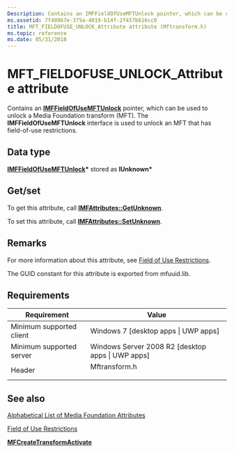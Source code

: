 ```yaml
---
Description: Contains an IMFFieldOfUseMFTUnlock pointer, which can be used to unlock a Media Foundation transform (MFT). The IMFFieldOfUseMFTUnlock interface is used to unlock an MFT that has field-of-use restrictions.
ms.assetid: 7f48967e-375a-4019-b14f-2f457b616cc0
title: MFT_FIELDOFUSE_UNLOCK_Attribute attribute (Mftransform.h)
ms.topic: reference
ms.date: 05/31/2018
---
```


# MFT\_FIELDOFUSE\_UNLOCK\_Attribute attribute

Contains an [**IMFFieldOfUseMFTUnlock**](/windows/desktop/api/mfidl/nn-mfidl-imffieldofusemftunlock) pointer, which can be used to unlock a Media Foundation transform (MFT). The **IMFFieldOfUseMFTUnlock** interface is used to unlock an MFT that has field-of-use restrictions.

## Data type

**[**IMFFieldOfUseMFTUnlock**](/windows/desktop/api/mfidl/nn-mfidl-imffieldofusemftunlock)\*** stored as **IUnknown\***

## Get/set

To get this attribute, call [**IMFAttributes::GetUnknown**](/windows/desktop/api/mfobjects/nf-mfobjects-imfattributes-getunknown).

To set this attribute, call [**IMFAttributes::SetUnknown**](/windows/desktop/api/mfobjects/nf-mfobjects-imfattributes-setunknown).

## Remarks

For more information about this attribute, see [Field of Use Restrictions](field-of-use-restrictions.md).

The GUID constant for this attribute is exported from mfuuid.lib.

## Requirements



| Requirement | Value |
|-------------------------------------|------------------------------------------------------------------------------------------|
| Minimum supported client<br/> | Windows 7 \[desktop apps \| UWP apps\]<br/>                                        |
| Minimum supported server<br/> | Windows Server 2008 R2 \[desktop apps \| UWP apps\]<br/>                           |
| Header<br/>                   | <dl> <dt>Mftransform.h</dt> </dl> |



## See also

<dl> <dt>

[Alphabetical List of Media Foundation Attributes](alphabetical-list-of-media-foundation-attributes.md)
</dt> <dt>

[Field of Use Restrictions](field-of-use-restrictions.md)
</dt> <dt>

[**MFCreateTransformActivate**](/windows/desktop/api/mftransform/nf-mftransform-mfcreatetransformactivate)
</dt> </dl>

 

 




